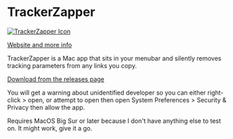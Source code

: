 # TrackerZapper

<a target="_blank" rel="noopener noreferrer" href="https://raw.githubusercontent.com/rknightuk/TrackerZapper/main/TrackerZapper/Assets.xcassets/AppIcon.appiconset/1024.png"><img src="https://raw.githubusercontent.com/rknightuk/TrackerZapper/main/TrackerZapper/Assets.xcassets/AppIcon.appiconset/128.png" alt="TrackerZapper Icon" style="max-width: 100%;"></a>

[Website and more info](https://rknight.me/apps/tracker-zapper)

TrackerZapper is a Mac app that sits in your menubar and silently removes tracking parameters from any links you copy.

[Download from the releases page](https://github.com/rknightuk/TrackerZapper/releases/latest)

You will get a warning about unidentified developer so you can either right-click > open, or attempt to open then open System Preferences > Security & Privacy then allow the app.

Requires MacOS Big Sur or later because I don't have anything else to test on. It might work, give it a go.